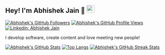 ## Hey! I'm Abhishek Jain 👋 <img src="https://media.giphy.com/media/hvRJCLFzcasrR4ia7z/giphy.gif" width="25px">

[![Abhishek's GitHub Followers](https://img.shields.io/github/followers/abhishekjain1416?label=follow&style=social)](https://github.com/abhishekjain1416)
[![Abhishek's GitHub Profile Views](https://komarev.com/ghpvc/?username=abhishekjain1416&label=Profile%20views&color=0e75b6&style=flat)](https://github.com/abhishekjain1416)
[![Linkedin: Abhishek Jain](https://img.shields.io/badge/-Abhishek%20Jain-blue?style=flat-square&logo=Linkedin&logoColor=white&link=https://www.linkedin.com/in/abhishekjain1416/)](https://www.linkedin.com/in/abhishekjain1416/)

I develop software, create content and love meeting new people!


[![Abhishek's GitHub Stats](https://github-readme-stats.vercel.app/api?username=abhishekjain1416&count_private=true&show_icons=true)](https://github.com/abhishekjain1416)
[![Top Langs](https://github-readme-stats.vercel.app/api/top-langs/?username=abhishekjain1416&layout=compact&hide=css,ejs)](https://github.com/abhishekjain1416)
[![Abhishek's GitHub Streak Stats](https://github-readme-streak-stats.herokuapp.com/?user=abhishekjain1416)](https://github-readme-streak-stats.herokuapp.com/?user=abhishekjain1416)


<!--
**abhishekjain1416/abhishekjain1416** is a ✨ _special_ ✨ repository because its `README.md` (this file) appears on your GitHub profile.

Here are some ideas to get you started:

- 🔭 I’m currently working on ...
- 🌱 I’m currently learning ...
- 👯 I’m looking to collaborate on ...
- 🤔 I’m looking for help with ...
- 💬 Ask me about ...
- 📫 How to reach me: ...
- 😄 Pronouns: ...
- ⚡ Fun fact: ...
-->
